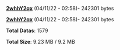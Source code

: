 [**2whhY2qx**](/data/2whhY2qx.txt) (04/11/22 - 02:58)- 242301 bytes

[**2whhY2qx**](/data/2whhY2qx.txt) (04/11/22 - 02:58)- 242301 bytes

**Total Datas**: 1579

**Total Size**: 9.23 MB / 9.2 MB